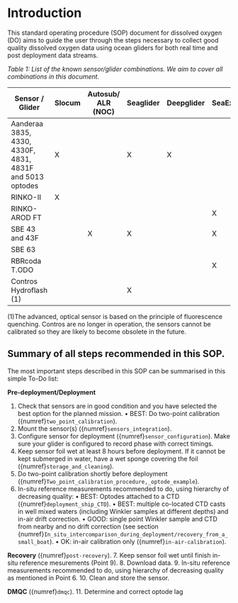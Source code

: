 # Introduction

This standard operating procedure (SOP) document for dissolved oxygen (DO) aims to guide the user through the steps necessary to collect good quality dissolved oxygen data using ocean gliders for both real time and post deployment data streams.

*Table 1: List of the known sensor/glider combinations. We aim to cover all combinations in this document.*

| Sensor / Glider  |  Slocum |  Autosub/ ALR (NOC) |  Seaglider | Deepglider  |  SeaExplorer |  Spray |  Information |
|---|---|---|---|---|---|---|---|
| Aanderaa 3835, 4330, 4330F, 4831, 4831F and 5013 optodes  | X |   | X | X |   |   | [Link](https://www.aanderaa.com/productsdetail.php?Oxygen-Optodes-2) |
| RINKO-II  | X |   |   |   |   |  | [Link](https://www.jfe-advantech.co.jp/eng/ocean/rinko/rinko22d.html) |
| RINKO- AROD FT  |   |   |   |   | X |   | [Link](https://www.jfe-advantech.co.jp/eng/ocean/rinko/rinko-ft.html) |
| SBE 43 and 43F  |   | X | X |   | X |   | [Link](https://www.seabird.com/sbe-43-dissolved-oxygen-sensor-with-titanium-housing-mcbh-connector-0-5-mil-profiling-membrane-standard-43-plenum/product?id=54627923854) |
| SBE 63  |   |   |   |   |   | X | [Link](https://www.seabird.com/oxygen-sensors/sbe-63-optical-dissolved-oxygen-sensor/family?productCategoryId=54627869933) |
|  RBRcoda T.ODO |   |   |   |   | X |   | [Link](https://rbr-global.com/products/sensors/rbrcoda-odo) |
|  Contros Hydroflash (1) |   |   | X |   |   |   | [Link](https://www.kongsberg.com/globalassets/maritime/km-products/product-documents/hydroflash-accurate-fast-and-versatile-oxygen-optode/Download) |

(1)The advanced, optical sensor is based on the principle of fluorescence quenching. Contros are no longer in operation, the sensors cannot be calibrated so they are likely to become obsolete in the future. 

## Summary of all steps recommended in this SOP.

The most important steps described in this SOP can be summarised in this simple To-Do list:  

**Pre-deployment/Deployment**
1. Check that sensors are in good condition and you have selected the best option for the planned mission.
    • BEST: Do two-point calibration ({numref}`two_point_calibration`).
2. Mount the sensor(s) ({numref}`sensors_integration`). 
3. Configure sensor for deployment ({numref}`sensor_configuration`). Make sure your glider is configured to record phase with correct timings.
4. Keep sensor foil wet at least 8 hours before deployment. If it cannot be kept submerged in water, have a wet sponge covering the foil ({numref}`storage_and_cleaning`).
5. Do two-point calibration shortly before deployment ({numref}`Two_point_calibration_procedure,_optode_example`).
6. In-situ reference measurements recommended to do, using hierarchy of decreasing quality:
    • BEST: Optodes attached to a CTD ({numref}`deployment_ship_CTD`).
    • BEST: multiple co-located CTD casts in well mixed waters (including Winkler samples at different depths) and in-air drift correction.
    • GOOD: single point Winkler sample and CTD from nearby and no drift correction (see section {numref}`In_situ_intercomparison_during_deployment/recovery_from_a_small_boat`).
    • OK: in-air calibration only ({numref}`in-air-calibration`).

**Recovery** ({numref}`post-recovery`).
7. Keep sensor foil wet until finish in-situ reference mesurements (Point 9).
8. Download data.
9. In-situ reference measurements recommended to do, using hierarchy of decreasing quality as mentioned in Point 6.
10. Clean and store the sensor.

**DMQC** ({numref}`dmqc`).
11. Determine and correct optode lag
